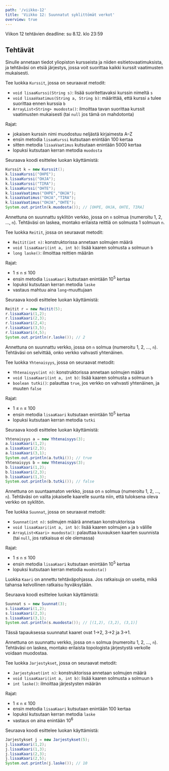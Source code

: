 ```yaml
---
path: '/viikko-12'
title: 'Viikko 12: Suunnatut syklittömät verkot'
overview: true
---
```


Viikon 12 tehtävien deadline: su 8.12. klo 23:59

## Tehtävät

<quiz id="afee3f45-8c19-448a-b3e4-e8903a377261"></quiz>

<programming-exercise name='2. Kurssit' tmcname='viikko12-Viikko12Tehtava2'>

Sinulle annetaan tiedot yliopiston kursseista
ja niiden esitietovaatimuksista,
ja tehtäväsi on etsiä järjestys,
jossa voit suorittaa kaikki kurssit vaatimusten mukaisesti.

Tee luokka `Kurssit`, jossa on seuraavat metodit:

* `void lisaaKurssi(String s)`:
  lisää suoritettavaksi kurssin nimeltä `s`
* `void lisaaVaatimus(String a, String b)`:
  määrittää, että kurssi `a` tulee suorittaa ennen kurssia `b`
* `ArrayList<String> muodosta()`:
  ilmoittaa tavan suorittaa kurssit vaatimusten mukaisesti
  (tai `null` jos tämä on mahdotonta)

Rajat:

- jokaisen kurssin nimi muodostuu neljästä kirjaimesta A–Z
- ensin metodia `lisaaKurssi` kutsutaan enintään 100 kertaa
- sitten metodia `lisaaVaatimus` kutsutaan enintään 5000 kertaa
- lopuksi kutsutaan kerran metodia `muodosta`

Seuraava koodi esittelee luokan käyttämistä:

```java
Kurssit k = new Kurssit();
k.lisaaKurssi("OHPE");
k.lisaaKurssi("OHJA");
k.lisaaKurssi("TIRA");
k.lisaaKurssi("OHTE");
k.lisaaVaatimus("OHPE","OHJA");
k.lisaaVaatimus("OHJA","TIRA");
k.lisaaVaatimus("OHJA","OHTE");
System.out.println(k.muodosta()); // [OHPE, OHJA, OHTE, TIRA]
```

</programming-exercise>

<programming-exercise name='3. Reitit' tmcname='viikko12-Viikko12Tehtava3'>

Annettuna on suunnattu syklitön verkko,
jossa on `n` solmua (numeroitu 1, 2, ..., `n`).
Tehtäväsi on laskea,
montako erilaista reittiä on
solmusta 1 solmuun `n`.

Tee luokka `Reitit`, jossa on seuraavat metodit:

* `Reitit(int n)`: konstruktorissa annetaan solmujen määrä
* `void lisaaKaari(int a, int b)`:
  lisää kaaren solmusta `a` solmuun `b`
* `long laske()`: ilmoittaa reittien määrän

Rajat:

- 1 &le; `n` &le; 100
- ensin metodia `lisaaKaari` kutsutaan enintään 10<sup>5</sup> kertaa
- lopuksi kutsutaan kerran metodia `laske`
- vastaus mahtuu aina `long`-muuttujaan

Seuraava koodi esittelee luokan käyttämistä:

```java
Reitit r = new Reitit(5);
r.lisaaKaari(1,2);
r.lisaaKaari(2,3);
r.lisaaKaari(2,4);
r.lisaaKaari(3,5);
r.lisaaKaari(4,5);
System.out.println(r.laske()); // 2
```

</programming-exercise>

<programming-exercise name='4. Yhtenäisyys' tmcname='viikko12-Viikko12Tehtava4'>

Annettuna on suunnattu verkko,
jossa on `n` solmua (numeroitu 1, 2, ..., `n`).
Tehtäväsi on selvittää,
onko verkko vahvasti yhtenäinen.

Tee luokka `Yhtenaisyys`, jossa on seuraavat metodit:

* `Yhtenaisyys(int n)`: konstruktorissa annetaan solmujen määrä
* `void lisaaKaari(int a, int b)`:
  lisää kaaren solmusta `a` solmuun `b`
* `boolean tutki()`: palauttaa `true`, jos verkko on vahvasti yhtenäinen,
  ja muuten `false`

Rajat:

- 1 &le; `n` &le; 100
- ensin metodia `lisaaKaari` kutsutaan enintään 10<sup>5</sup> kertaa
- lopuksi kutsutaan kerran metodia `tutki`

Seuraava koodi esittelee luokan käyttämistä:

```java
Yhtenaisyys a = new Yhtenaisyys(3);
a.lisaaKaari(1,2);
a.lisaaKaari(2,3);
a.lisaaKaari(3,1);
System.out.println(a.tutki()); // true
Yhtenaisyys b = new Yhtenaisyys(3);
b.lisaaKaari(1,2);
b.lisaaKaari(2,3);
b.lisaaKaari(1,3);
System.out.println(b.tutki()); // false
```

</programming-exercise>


<programming-exercise name='5. Suunnat' tmcname='viikko12-Viikko12Tehtava5'>

Annettuna on suuntaamaton verkko,
jossa on `n` solmua (numeroitu 1, 2, ..., `n`).
Tehtäväsi on valita jokaiselle kaarelle suunta niin,
että tuloksena oleva verkko on syklitön.

Tee luokka `Suunnat`, jossa on seuraavat metodit:

* `Suunnat(int n)`: solmujen määrä annetaan konstruktorissa
* `void lisaaKaari(int a, int b)`:
  lisää kaaren solmujen `a` ja `b` välille
* `ArrayList<Kaari> muodosta()`: palauttaa kuvauksen kaarten suunnista
  (tai `null`, jos ratkaisua ei ole olemassa)

Rajat:

- 1 &le; `n` &le; 100
- ensin metodia `lisaaKaari` kutsutaan enintään 10<sup>5</sup> kertaa
- lopuksi kutsutaan kerran metodia `muodosta()`

Luokka `Kaari` on annettu tehtäväpohjassa.
Jos ratkaisuja on useita,
mikä tahansa kelvollinen ratkaisu hyväksytään.

Seuraava koodi esittelee luokan käyttämistä:

```java
Suunnat s = new Suunnat(3);
s.lisaaKaari(1,2);
s.lisaaKaari(2,3);
s.lisaaKaari(3,1);
System.out.println(s.muodosta()); // [(1,2), (3,2), (3,1)]
```

Tässä tapauksessa suunnatut kaaret ovat
1&rightarrow;2, 3&rightarrow;2 ja 3&rightarrow;1.

</programming-exercise>

<programming-exercise name='6. Järjestykset' tmcname='viikko12-Viikko12Tehtava6'>

Annettuna on suunnattu verkko,
jossa on `n` solmua (numeroitu 1, 2, ..., `n`).
Tehtäväsi on laskea,
montako erilaista topologista järjestystä
verkolle voidaan muodostaa.

Tee luokka `Jarjestykset`, jossa on seuraavat metodit:

* `Jarjestykset(int n)`: konstruktorissa annetaan solmujen määrä
* `void lisaaKaari(int a, int b)`:
  lisää kaaren solmusta `a` solmuun `b`
* `int laske()`: ilmoittaa järjestysten määrän

Rajat:

- 1 &le; `n` &le; 100
- ensin metodia `lisaaKaari` kutsutaan enintään 100 kertaa
- lopuksi kutsutaan kerran metodia `laske`
- vastaus on aina enintään 10<sup>6</sup>

Seuraava koodi esittelee luokan käyttämistä:

```java
Jarjestykset j = new Jarjestykset(5);
j.lisaaKaari(1,2);
j.lisaaKaari(1,3);
j.lisaaKaari(2,3);
j.lisaaKaari(2,5);
System.out.println(j.laske()); // 10
```

</programming-exercise>

